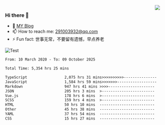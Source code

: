 <img align='right' src='https://github-readme-stats.vercel.app/api?username=niaogege&show_icons=true&theme=radical'/>

### Hi there 👋

- 🌱 [MY Blog](https://bythewayer.com/)
- 📫 How to reach me: 291003932@qq.com
- ⚡ Fun fact:  世事无常，不要留有遗憾，早点养老

![Test](https://github-readme-stats.vercel.app/api/top-langs/?username=niaogege&layout=compact)

<!--START_SECTION:waka-->

```txt
From: 10 March 2020 - To: 09 October 2025

Total Time: 5,354 hrs 25 mins

TypeScript                 2,075 hrs 31 mins>>>>>>>>>>---------------   38.76 %
JavaScript                 1,584 hrs 59 mins>>>>>>>------------------   29.60 %
Markdown                   947 hrs 41 mins >>>>---------------------   17.70 %
JSON                       205 hrs 3 mins  >------------------------   03.83 %
Vue.js                     178 hrs 6 mins  >------------------------   03.33 %
SCSS                       159 hrs 4 mins  >------------------------   02.97 %
HTML                       50 hrs 10 mins  -------------------------   00.94 %
Other                      45 hrs 38 mins  -------------------------   00.85 %
YAML                       37 hrs 54 mins  -------------------------   00.71 %
CSS                        15 hrs 27 mins  -------------------------   00.29 %
```

<!--END_SECTION:waka-->
